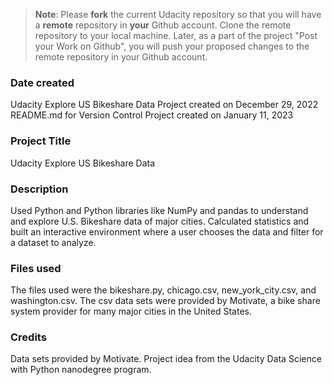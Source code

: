 >**Note**: Please **fork** the current Udacity repository so that you will have a **remote** repository in **your** Github account. Clone the remote repository to your local machine. Later, as a part of the project "Post your Work on Github", you will push your proposed changes to the remote repository in your Github account.

### Date created
Udacity Explore US Bikeshare Data Project created on December 29, 2022
README.md for Version Control Project created on January 11, 2023

### Project Title
Udacity Explore US Bikeshare Data

### Description
Used Python and Python libraries like NumPy and pandas to understand and explore U.S. Bikeshare data of major cities. Calculated statistics and built an interactive environment where a user chooses the data and filter for a dataset to analyze.

### Files used
The files used were the bikeshare.py, chicago.csv, new_york_city.csv, and washington.csv. The csv data sets were provided by Motivate, a bike share system provider for many major cities in the United States.

### Credits
Data sets provided by Motivate. Project idea from the Udacity Data Science with Python nanodegree program.
